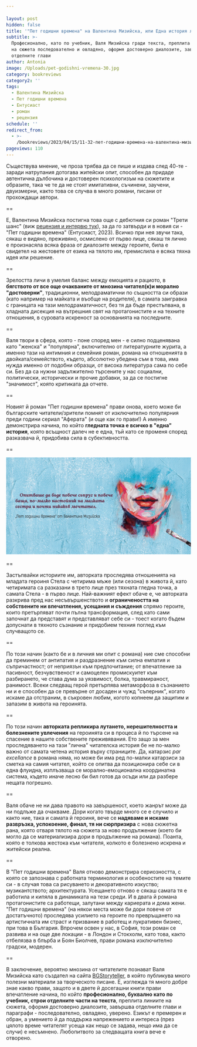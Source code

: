 ```yaml
---

layout: post
hidden: false
title: '"Пет годишни времена" на Валентина Мизийска, или Една история ли е животът ни'
subtitle: >-
  Професионално, като по учебник, Валя Мизийска гради текста, преплита линиите
  на сюжета последователно и овладяно, оформя достоверно диалозите, завършва
  отделните глави
author: Antonia
image: /Uploads/pet-godishni-vremena-30.jpg
category: bookreviews
category2: ''
tags:
  - Валентина Мизийска
  - Пет годишни времена
  - Ентусиаст
  - роман
  - рецензия
schedule: ''
redirect_from:
  - >-
    /bookreviews/2023/04/15/11-32-пет-годишни-времена-на-валентина-мизийска-или-има-ли-една-единствена-история
pageviews: 110
---
```


Съществува мнение, че проза трябва да се пише и издава след 40-те - заради натрупания дотогава житейски опит, способен да придаде автентична дълбочина и достоверен психологизъм на сюжетите и образите, така че те да не стоят имитативни, съчинени, заучени, двуизмерни, както това се случва в много романи, писани от прохождащи автори.

\==

Е, Валентина Мизийска постигна това още с дебютния си роман "Трети шанс" (виж [рецензия и интервю тук](https://literaturnirazgovori.com/interviews/2021/03/29/08-54-%D0%BD%D0%B0-%D0%BA%D0%BE%D0%B3%D0%BE-%D0%B4%D0%B0%D0%B2%D0%B0%D0%BC%D0%B5-%D1%82%D1%80%D0%B5%D1%82%D0%B8-%D1%88%D0%B0%D0%BD%D1%81-%D1%80%D0%B0%D0%B7%D0%B3%D0%BE%D0%B2%D0%BE%D1%80-%D1%81-%D0%B2%D0%B0%D0%BB%D1%8F-%D0%BC%D0%B8%D0%B7%D0%B8%D0%B9%D1%81%D0%BA%D0%B0-%D0%B7%D0%B0-%D0%BF%D1%8A%D1%80%D0%B2%D0%B8%D1%8F-%D0%B9-%D1%80%D0%BE%D0%BC%D0%B0%D0%BD.html)), за да го затвърди и в новия си - "Пет годишни времена" (Ентусиаст, 2023). Всичко при нея звучи така, сякаш е видяно, преживяно, осмислено от първо лице, сякаш тя лично е произнасяла всяка фраза от диалозите между героите, била е свидетел на жестовете от езика на тялото им, премислила е всяка тяхна идея или решение. 

\==

Зрелостта личи в умелия баланс между емоцията и рациото, в **бягството от все още очакваните от мнозина читател(к)и морално "достоверни"**, традиционни, мелодраматични по същността си образи (като например на майката и въобще на родителя), в самата заигравка с границата на тази мелодраматичност, без тя да бъде престъпвана, в хладната дисекция на вътрешния свят на протагонистите и на техните отношения, в суровата искреност за основанията на последните. 

\==

Валя твори в сфера, която - поне според мен - е силно подценявана като "женска" и "популярна", включително от литературните журита, а именно тази на интимния и семейния роман, романа на отношенията в двойката/семейството, където, абсолютно убедена съм в това, има нужда именно от подобни образци, от висока литература сама по себе си. Без да са нужни задължително търсените у нас социални, политически, исторически и прочие добавки, за да се постигне "значимост", която критиката да отчете. 

\==

Новият й роман "Пет годишни времена" прави онова, което може би българските читатели/зрители помнят от изключително популярния преди години сериал "Аферата" (и още как го прави!) А именно демонстрира начина, по който **гледната точка е всичко в "една" история**, която всъщност далеч не е една, тъй като се променя според разказвача й, придобива сила в субективността.  

\==

![](/Uploads/2925916358560339104.jpg)

\==

Застъпвайки историите им, авторката проследява отношенията на младата героиня Стела с четирима мъже (или сезона) в живота й, като четиримата са разказани в трето лице през тяхната гледна точка, а самата Стела - в първо лице. Най-важният ефект обаче е, че авторката разкрива пред нас несъвършенството и **ограничеността на собствените ни впечатления, усещания и съждения** спрямо героите, които претърпяват почти пълна трансформация, след като сами започнат да представят и представляват себе си - тоест когато бъдем допуснати в тяхното съзнание и придобием техния поглед към случващото се. 

\==

По този начин (както бе и в личния ми опит с романа) ние сме способни да преминем от антипатия и раздразнение към силна емпатия и съпричастност; от неприязън към предпочитание; от впечатление за пасивност, безчувственост и самоцелен промискуитет към разбирането, че става дума за уязвимост, болка, травмираност, ранимост. Всеки следващ герой претърпява метаморфоза в съзнанието ни и е способен да се превърне от досаден и чужд "съперник", когато искаме да отстраним, в съкровен любим, когото копнеем да защитим и запазим в живота на героинята. 

\==

По този начин **авторката репликира лутането, нерешителността и болезнените увлечения** на героинята си в процеса й по търсене на спасение в нашите собствените преживявания. Ето защо за мен проследяването на тази "лична" читателска история бе не по-малко важно от самата четена история върху страниците. Да, катарзис *par excellance* в романа няма, но може би има ред по-малки катарзиси за сметка на самия читател, който се опитва да позиционира себе си в една флуидна, изплъзваща се морално-емоционална координатна система, където иначе лесно би бил готов да осъди или да разбере нещата погрешно.

\==

Валя обаче не ни дава правото на завършеност, което жанрът може да ни подлъже да очакваме. Дори когато твърде много се е случило и както ние, така и самата й героиня, вече се **надяваме и искаме развръзка, успокоение, финал, тя ни сюрпризира** с нова сюжетна рана, която отваря тялото на сюжета за ново продължение (което би могло да се материализира дори в продължение на романа). Поанта, която е толкова жестока към читателя, колкото е болезнено искрена и житейски реална.

\==

В "Пет годишни времена" Валя отново демонстрира сериозността, с която се запознава с работната терминология и особеностите на темите си - в случая това са рисуването и декоративното изкуство; музикантството; архитектурата. Усещането отново е сякаш самата тя е работила и кипяла в динамиката на тези среди. И в двата й романа протагонистите са работещи, залутани между кариерата и дома жени. "Пет годишни времена" (на някои места може би дори повече от достатъчното) проследява усилието на героите по превръщането на артистичната им страст и призвание в работещ и лукративен бизнес, при това в България. Впрочем освен у нас, в София, този роман се развива и на още две локации - в Лондон и Стокхолм, като това, както отбелязва в блърба и Боян Биолчев, прави романа изключително градски, модерен. 

\==

В заключение, вероятно мнозина от читателите познават Валя Мизийска като създател на сайта [BGStoryteller](https://bgstoryteller.co/), в който публикува много полезни материали за творческото писане. Е, изглежда тя много добре знае какво прави, защото и в двете й досегашни книги прави впечатление начина, по който **професионално, буквално като по учебник, строи отделните части на текста**, преплита линиите на сюжета, оформя достоверно диалозите, завършва отделните глави и параграфи - последователно, овладяно, уверено. Езикът е премерен и обран, а умението й да поддържа напрежението и интереса (през цялото време читателят усеща как нещо се задава, нещо има да се случи) е несъмнено. Любопитвото за следващата книга вече е отворено.
